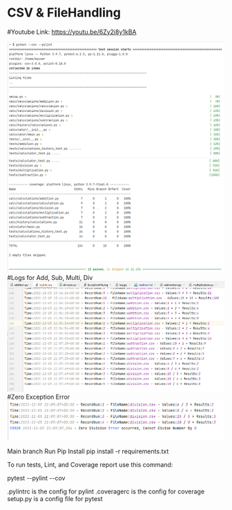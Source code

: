 # CSV & FileHandling
#Youtube Link: https://youtu.be/6Zy2i8y1kBA

![img_2.png](img_2.png)
![img_1.png](img_1.png)
#Logs for Add, Sub, Multi, Div
![log_file.PNG](log_file.PNG)
#Zero Exception Error
![zero_excep.PNG](zero_excep.PNG)


Main branch
Run Pip Install
pip install -r requirements.txt

To run tests, Lint, and Coverage report use this command:

pytest  --pylint --cov

.pylintrc is the config for pylint
.coveragerc is the config for coverage
setup.py is a config file for pytest
